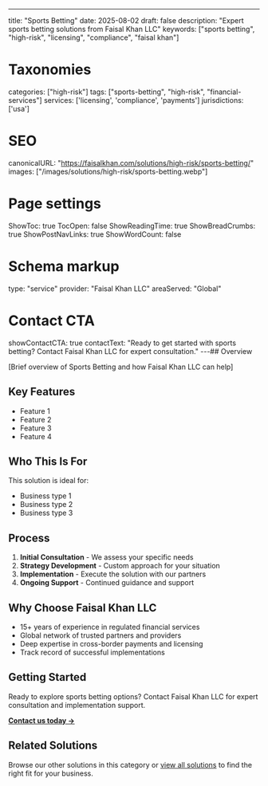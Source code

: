 ---
title: "Sports Betting"
date: 2025-08-02
draft: false
description: "Expert sports betting solutions from Faisal Khan LLC"
keywords: ["sports betting", "high-risk", "licensing", "compliance", "faisal khan"]

# Taxonomies
categories: ["high-risk"]
tags: ["sports-betting", "high-risk", "financial-services"]
services: ['licensing', 'compliance', 'payments']
jurisdictions: ['usa']

# SEO
canonicalURL: "https://faisalkhan.com/solutions/high-risk/sports-betting/"
images: ["/images/solutions/high-risk/sports-betting.webp"]

# Page settings
ShowToc: true
TocOpen: false
ShowReadingTime: true
ShowBreadCrumbs: true
ShowPostNavLinks: true
ShowWordCount: false

# Schema markup
type: "service"
provider: "Faisal Khan LLC"
areaServed: "Global"

# Contact CTA
showContactCTA: true
contactText: "Ready to get started with sports betting? Contact Faisal Khan LLC for expert consultation."
---## Overview

[Brief overview of Sports Betting and how Faisal Khan LLC can help]

## Key Features

- Feature 1
- Feature 2  
- Feature 3
- Feature 4

## Who This Is For

This solution is ideal for:

- Business type 1
- Business type 2
- Business type 3

## Process

1. **Initial Consultation** - We assess your specific needs
2. **Strategy Development** - Custom approach for your situation  
3. **Implementation** - Execute the solution with our partners
4. **Ongoing Support** - Continued guidance and support

## Why Choose Faisal Khan LLC

- 15+ years of experience in regulated financial services
- Global network of trusted partners and providers
- Deep expertise in cross-border payments and licensing
- Track record of successful implementations

## Getting Started

Ready to explore sports betting options? Contact Faisal Khan LLC for expert consultation and implementation support.

**[Contact us today →](mailto:contact@faisalkhan.com)**

## Related Solutions

Browse our other solutions in this category or [view all solutions](/solutions/) to find the right fit for your business.
